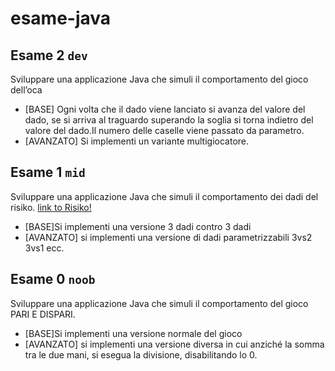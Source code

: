 # esame-java


## Esame 2 ```dev```
Sviluppare una applicazione Java che simuli il comportamento del gioco dell’oca
* [BASE] Ogni volta che il dado viene lanciato si avanza del valore del dado, se si arriva al traguardo superando la soglia si torna indietro del valore del dado.Il numero delle caselle viene passato da parametro.
* [AVANZATO] Si implementi un variante multigiocatore.

## Esame 1 ```mid```
Sviluppare una applicazione Java che simuli il comportamento dei dadi del risiko.
[link to Risiko!](https://it.wikipedia.org/wiki/RisiKo!)
* [BASE]Si implementi una versione 3 dadi contro 3 dadi
* [AVANZATO] si implementi una versione di dadi parametrizzabili 3vs2 3vs1 ecc.

## Esame 0 ```noob```
Sviluppare una applicazione Java che simuli il comportamento del gioco PARI E DISPARI.
* [BASE]Si implementi una versione normale del gioco
* [AVANZATO] si implementi una versione diversa in cui anziché la somma tra le due mani, si esegua la divisione, disabilitando lo 0.

